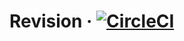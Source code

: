 # Revision &middot; [![CircleCI](https://circleci.com/gh/COLORFULBOARD/revision.svg?style=svg&circle-token=432185e19767b72ceacd6d59b26d295492afa410)](https://circleci.com/gh/COLORFULBOARD/revision)
